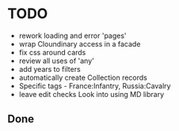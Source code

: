 # TODO

- rework loading and error 'pages'
- wrap Cloundinary access in a facade
- fix css around cards
- review all uses of 'any'
- add years to filters
- automatically create Collection records
- Specific tags - France:Infantry, Russia:Cavalry
- leave edit checks
  Look into using MD library

## Done
